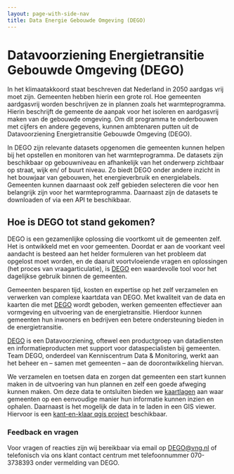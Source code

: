 ```yaml
---
layout: page-with-side-nav
title: Data Energie Gebouwde Omgeving (DEGO)
---
```

# Datavoorziening Energietransitie Gebouwde Omgeving (DEGO) 

In het klimaatakkoord staat beschreven dat Nederland in 2050 aardgas vrij moet zijn. Gemeenten hebben hierin een grote rol. Hoe gemeenten aardgasvrij worden beschrijven ze in plannen zoals het warmteprogramma. Hierin beschrijft de gemeente de aanpak voor het isoleren en aardgasvrij maken van de gebouwde omgeving. Om dit programma te onderbouwen met cijfers en andere gegevens, kunnen ambtenaren putten uit de Datavoorziening Energietransitie Gebouwde Omgeving (DEGO). 

In DEGO zijn relevante datasets opgenomen die gemeenten kunnen helpen bij het opstellen en monitoren van het warmteprogramma. De datasets zijn beschikbaar op gebouwniveau en afhankelijk van het onderwerp zichtbaar op straat, wijk en/ of buurt niveau. Zo biedt DEGO onder andere inzicht in het bouwjaar van gebouwen, het energieverbruik en energielabels. Gemeenten kunnen daarnaast ook zelf gebieden selecteren die voor hen belangrijk zijn voor het warmteprogramma. Daarnaast zijn de datasets te downloaden of via een API te beschikbaar. 

## Hoe is DEGO tot stand gekomen?
DEGO is een gezamenlijke oplossing die voortkomt uit de gemeenten zelf. Het is ontwikkeld met en voor gemeenten. Doordat er aan de voorkant veel aandacht is besteed aan het helder formuleren van het probleem dat opgelost moet worden, en de daaruit voortvloeiende vragen en oplossingen (het proces van vraagarticulatie), is [DEGO](https://dego.vng.nl/) een waardevolle tool voor het dagelijkse gebruik binnen de gemeenten.

Gemeenten besparen tijd, kosten en expertise op het zelf verzamelen en verwerken van complexe kaartdata van DEGO. Met kwaliteit van de data en kaarten die met [DEGO](https://dego.vng.nl/) wordt geboden, werken gemeenten effectiever aan vormgeving en uitvoering van de energietransitie. Hierdoor kunnen gemeenten hun inwoners en bedrijven een betere ondersteuning bieden in de energietransitie. 

[DEGO](https://dego.vng.nl/) is een Datavoorziening, oftewel een productgroep van datadiensten en informatieproducten met support voor dataspecialisten bij gemeenten. Team DEGO, onderdeel van Kenniscentrum Data & Monitoring, werkt aan het beheer en – samen met gemeenten – aan de doorontwikkeling hiervan.

We verzamelen en toetsen data en zorgen dat gemeenten een start kunnen maken in de uitvoering van hun plannen en zelf een goede afweging kunnen maken. Om deze data te ontsluiten bieden we [kaartlagen](https://dego.vng.nl/) aan waar gemeenten op een eenvoudige manier hun informatie kunnen inzien en ophalen. Daarnaast is het mogelijk de data in te laden in een GIS viewer. Hiervoor is een [kant-en-klaar qgis project](https://github.com/VNG-Realisatie/docs.dego/blob/main/docs/_assets/DEGO-2023-08.qgz) beschikbaar.

### Feedback en vragen
Voor vragen of reacties zijn wij bereikbaar via email op <a href="mailto:DEGO\@vng.nl">DEGO\@vng.nl</a>  of telefonisch via ons klant contact centrum met telefoonnummer 070-3738393 onder vermelding van DEGO.
